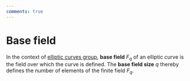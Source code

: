 ```yaml
---
comments: true
---
```


# Base field

In the context of [elliptic curves group](elliptic_curve_group.md), **base field** $F_q$ of an elliptic curve is the field over which
the curve is defined. The **base field size** $q$ thereby defines the number of elements of the finite field $F_q$.
